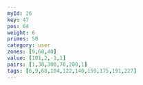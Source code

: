 ```yaml
---
myId: 26
key: 47
pos: 64
weight: 6
primes: 50
category: user
zones: [9,60,40]
value: [101,2,-1,1]
pairs: [1,30,300,70,200,1]
tags: [6,9,68,104,122,140,159,175,191,227]
---
```

